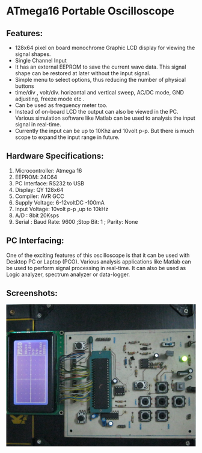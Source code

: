 ATmega16 Portable Oscilloscope
================================

Features:
-------------------------

* 128x64 pixel on board monochrome Graphic LCD display for viewing the signal shapes.
* Single Channel Input
* It has an external EEPROM to save the current wave data. This signal shape can be restored at later without the input signal.
* Simple menu to select options, thus reducing the number of physical buttons
* time/div , volt/div. horizontal and vertical sweep, AC/DC mode, GND adjusting, freeze mode etc .
* Can be used as frequency meter too.
* Instead of on-board LCD the output can also be viewed in the PC. Various simulation software like Matlab can be used to analysis the input signal in real-time.
* Currently the input can be up to 10Khz and 10volt p-p. But there is much scope to expand the input range in future.

Hardware Specifications:
----------------------------------

1. Microcontroller: Atmega 16
2.	EEPROM: 24C64
3.	PC Interface: RS232 to USB 
4.	Display: QY 128x64
5.	Compiler: AVR GCC
6.	Supply Voltage: 6-12voltDC -100mA
7.	Input Voltage: 10volt p-p ,up to 10kHz
8.	A/D : 8bit 20Ksps
9.	Serial : Baud Rate: 9600 ;Stop Bit: 1 ; Parity: None

PC Interfacing:
---------------------
One of the exciting features of this oscilloscope is that it can be used with Desktop PC or Laptop (PCO). Various analysis applications like Matlab can be used to perform signal processing in real-time.  It can also be used as Logic analyzer, spectrum analyzer or data-logger.

Screenshots:
----------------------
![Screnshot1](https://raw.githubusercontent.com/hassansin/atmega16-portable-oscilloscope/master/screenshots/IMG_3668.JPG)

